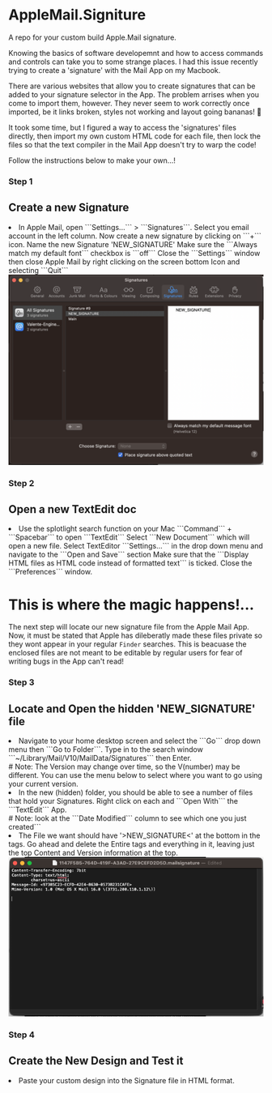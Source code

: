 # AppleMail.Signiture
A repo for your custom build Apple.Mail signature.

Knowing the basics of software developemnt and how to access commands and controls can take you to some strange places. I had this issue recently trying to create a 'signature' with the Mail App on my Macbook. 

There are various websites that allow you to create signatures that can be added to your signature selector in the App. The problem arrises when you come to import them, however. They never seem to work correctly once imported, be it links broken, styles not working and layout going bananas! 🍌 

It took some time, but I figured a way to access the 'signatures' files directly, then import my own custom HTML code for each file, then lock the files so that the text compiler in the Mail App doesn't try to warp the code!

Follow the instructions below to make your own...! 


### Step 1
## Create a new Signature
<li>
In Apple Mail, open ```Settings...``` > ```Signatures```.
Select you email account in the left column.
Now create a new signature by clicking on ```+``` icon.
Name the new Signature 'NEW_SIGNATURE'
Make sure the ```Always match my default font``` checkbox is ```off```
Close the ```Settings``` window then close Apple Mail by right clicking on the screen bottom Icon and selecting ```Quit``` 
</li>
<img src="./1.png">

### Step 2
## Open a new TextEdit doc
<li>
Use the splotlight search function on your Mac ```Command``` + ```Spacebar``` to open ```TextEdit```
Select ```New Document``` which will open a new file.
Select TextEditor ```Settings...``` in the drop down menu and navigate to the ```Open and Save``` section
Make sure that the ```Display HTML files as HTML code instead of formatted text``` is ticked.
Close the ```Preferences``` window.
</li>

# This is where the magic happens!...
The next step will locate our new signature file from the Apple Mail App. Now, it must be stated that Apple has dileberatly made these files private so they wont appear in your regular ```Finder``` searches. This is beacuase the enclosed files are not meant to be editable by regular users for fear of writing bugs in the App can't read!

### Step 3
## Locate and Open the hidden 'NEW_SIGNATURE' file
<li>
Navigate to your home desktop screen and select the ```Go``` drop down menu then ```Go to Folder```.
Type in to the search window ```~/Library/Mail/V10/MailData/Signatures``` then Enter.
</li>
# Note: The Version may change over time, so the V(number) may be different. You can use the menu below to select where you want to go using your current version.
<li>
In the new (hidden) folder, you should be able to see a number of files that hold your Signatures. Right click on each and ```Open With``` the ```TextEdit``` App.
</li>
# Note: look at the ```Date Modified``` column to see which one you just created```
<li>
The File we want should have '>NEW_SIGNATURE<' at the bottom in the <body> tags.
Go ahead and delete the Entire <body> tags and everything in it, leaving just the top Content and Version information at the top.
<img src='./5.png'>
</li>

### Step 4
## Create the New Design and Test it
<li>
Paste your custom design into the Signature file in HTML format.
</li>